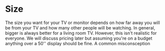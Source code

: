 # Size
The size you want for your TV or monitor depends on how far away you will be from your TV and how many other people will be watching. In general, bigger is always better for a living room
TV. However, this isn't realistic for everyone. We will discuss pricing later but assuming you're on a budget anything over a 50'' display should be fine. A common misconsception
